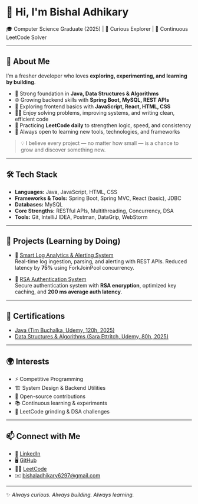 
# 👋 Hi, I'm Bishal Adhikary  

🎓 Computer Science Graduate (2025) | 🌱 Curious Explorer | 🔢 Continuous LeetCode Solver  

---

## 🚀 About Me  
I’m a fresher developer who loves **exploring, experimenting, and learning by building**.  
- 🔧 Strong foundation in **Java, Data Structures & Algorithms**  
- 🌐 Growing backend skills with **Spring Boot, MySQL, REST APIs**  
- 🎨 Exploring frontend basics with **JavaScript, React, HTML, CSS**  
- 🧑‍💻 Enjoy solving problems, improving systems, and writing clean, efficient code  
- 🏹 Practicing **LeetCode daily** to strengthen logic, speed, and consistency  
- 🌱 Always open to learning new tools, technologies, and frameworks  

> 💡 I believe every project — no matter how small — is a chance to grow and discover something new.  

---

## 🛠️ Tech Stack  
- **Languages:** Java, JavaScript, HTML, CSS  
- **Frameworks & Tools:** Spring Boot, Spring MVC, React (basic), JDBC  
- **Databases:** MySQL  
- **Core Strengths:** RESTful APIs, Multithreading, Concurrency, DSA  
- **Tools:** Git, IntelliJ IDEA, Postman, DataGrip, WebStorm  

---

## 📌 Projects (Learning by Doing)  
- 🔹 [Smart Log Analytics & Alerting System](https://github.com/bishalraiganj/SpringDevelopment)  
   Real-time log ingestion, parsing, and alerting with REST APIs. Reduced latency by **75%** using ForkJoinPool concurrency.  

- 🔹 [RSA Authentication System](https://github.com/bishalraiganj/MyProjects/tree/main/RSAserver)  
   Secure authentication system with **RSA encryption**, optimized key caching, and **200 ms average auth latency**.  

---

## 📜 Certifications  
- [Java (Tim Buchalka, Udemy, 120h, 2025)](https://www.udemy.com/certificate/UC-74d8c2fa-8964-4abc-b1af-2c3a8bf7a4a5/)  
- [Data Structures & Algorithms (Sara Ettritch, Udemy, 80h, 2025)](https://www.udemy.com/certificate/UC-7e0714ff-e75a-410f-8792-2deb34f96286/)  

---

## 🌍 Interests  
- ⚡ Competitive Programming  
- 🏗️ System Design & Backend Utilities  
- 🌟 Open-source contributions  
- 📚 Continuous learning & experiments  
- 🔢 LeetCode grinding & DSA challenges  

---

## 📫 Connect with Me  
- 💼 [LinkedIn](https://linkedin.com/in/bishaladhikary111)  
- 🖥️ [GitHub](https://github.com/bishalraiganj)  
- 🧑‍💻 [LeetCode](https://leetcode.com/u/bishaladhikaryreal)  
- ✉️ bishaladhikary6297@gmail.com  

---

✨ *Always curious. Always building. Always learning.*  

<!---
bishalraiganj/bishalraiganj is a ✨ special ✨ repository because its `README.md` (this file) appears on your GitHub profile.
You can click the Preview link to take a look at your changes.
--->
